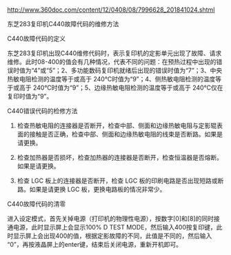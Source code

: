 #

http://www.360doc.com/content/12/0408/08/7996628_201841024.shtml


东芝283复印机C440故障代码的维修方法


C440故障代码的定义

东芝283复印机出现C440维修代码时，表示复印机的定影单元出现了故障、请求维修。此时08-400的值会有几种情况，代表不同的问题：在预热过程中出现的错误时值为“4”或“5”；2、多功能数码复印机就绪后出现的错误时值为“7”；3、中央热敏电阻检测的温度等于或高于 240°C时值为“9”；4、侧热敏电阻检测的温度等于或高于 240°C时值为“9”；5、边缘热敏电阻检测的温度等于或高于 240°C仅在复印时值为“9”。



C440错误代码的检修方法

1. 检查热敏电阻的连接器是否断开，检查中部、侧面和边缘热敏电阻与定影辊表面的接触是否正确，检查中部、侧面和边缘热敏电阻的线束是否断路。如果是请更换。

2. 检查加热器是否损坏，检查加热器的连接器是否断开，检查恒温器是否熔断。如果是请更换。

3. 检查 LGC 板上的连接器是否断开，检查 LGC 板的印刷电路是否出现短路或断路。如果是请更换 LGC 板，更换电路板的情况非常少。


C440故障代码的清零

进入设定模式，首先关掉电源（打印机的物理性电源），按数字[0]和[8]的同时接通电源，此时显示屏上会显示100% D TEST MODE，然后输入400按复印键，此时显示屏上会出现400的值，根据定影故障的不同，此值是不同的，然后输入 “0”，再按液晶屏上的enter键，结束后关闭电源，重新开机即可。
